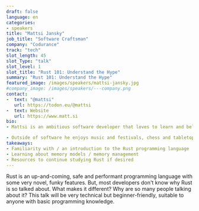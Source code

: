```yaml
---
draft: false
language: en
categories:
- speakers
title: "Mattsi Jansky"
job_title: "Software Craftsman"
company: "Codurance"
track: "tech"
slot_length: 45
slot_Type: "talk"
slot_level: 1
slot_title: "Rust 101: Understand the Hype"
summary: "Rust 101: Understand the Hype"
featured_image: /images/speakers/mattsi-jansky.jpg
#company_image: /images/speakers/---company.png
contact:
-  text: "@mattsi"
   url: https://todon.eu/@mattsi
-  text: Website
   url: https://www.matt.si
bio:
- Mattsi is an ambitious software developer that loves to learn and believes in "doing it right the first time", putting quality software first. He is a programming polygot with experience across dotnet, Java, JS & TS, NodeJS, React, Angular and more from a broad career touching on education, e-commerce, finance, and healthcare. Over the past few years he has developed a keen interest in Rust, and spoke at the UK's first Rust conference.

- Outside of software he enjoys music and festivals, chess and tabletop games, and takes an enthusiastic interest in science, technology, and self-improvement.
takeaways:
- Familiarity with / an introduction to the Rust programming language
- Learning about memory models / memory management
- Resources to continue studying Rust if desired
---
```


Rust is an up-and-coming, safe and performant programming language with some very novel, funky features. But, most developers don't know why Rust is so talked about. What makes it different? Why are so many people talking about it? This talk will be very technical but  beginner-friendly, suitable to anyone with basic programming knowledge.
